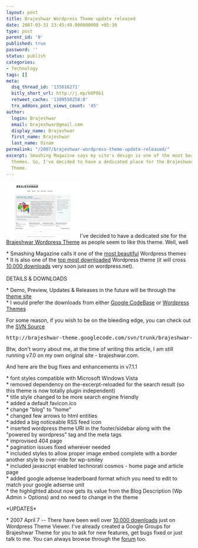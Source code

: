 ```yaml
---
layout: post
title: Brajeshwar Wordpress Theme update released
date: 2007-03-31 23:45:49.000000000 +05:30
type: post
parent_id: '0'
published: true
password: ''
status: publish
categories:
- Technology
tags: []
meta:
  dsq_thread_id: '135616271'
  bitly_short_url: http://j.mp/k0P0b1
  retweet_cache: '1309550258:0'
  trx_addons_post_views_count: '45'
author:
  login: Brajeshwar
  email: brajeshwar@gmail.com
  display_name: Brajeshwar
  first_name: Brajeshwar
  last_name: Oinam
permalink: "/2007/brajeshwar-wordpress-theme-update-released/"
excerpt: Smashing Magazine says my site's design is one of the most beautiful Wordpress
  themes. So, I've decided to have a dedicated place for the Brajeshwar Wordpress
  Theme.
---
```

<p><img src="/static/2007/03/brajeshwar-7.jpg" alt="Brajeshwar Wordpress Theme" style="border: 0 none;" />I've decided to have a dedicated site for the <a href="http://theme.brajeshwar.com/">Brajeshwar Wordpress Theme</a> as people seem to like this theme. Well, well</p>
<p>* Smashing Magazine calls it one of the <a href="http://www.smashingmagazine.com/2007/02/09/83-beautiful-wordpress-themes-you-probably-havent-seen/">most beautiful</a> Wordpress themes<br />
* It is also one of the <a href="http://www.hongkiat.com/blog/49-most-downloaded-wordpress-themes-of-all-time/">top most downloaded</a> Wordpress theme (it will cross <a href="http://themes.wordpress.net/columns/3-columns/735/brajeshwar-v70-1/">10,000 downloads</a> very soon just on wordpress.net).<br />
<!--more--><br />
DETAILS & DOWNLOADS</p>
<p>* Demo, Preview, Updates & Releases in the future will be through the <a href="http://theme.brajeshwar.com/">theme site</a><br />
* I would prefer the downloads from either <a href="http://code.google.com/p/brajeshwar-theme/downloads/list">Google CodeBase</a> or <a href="http://themes.wordpress.net/columns/3-columns/735/brajeshwar-v70-1/">Wordpress Themes</a></p>
<p>For some reason, if you wish to be on the bleeding edge, you can check out the <a href="http://code.google.com/p/brajeshwar-theme/source">SVN Source</a></p>
<pre>http://brajeshwar-theme.googlecode.com/svn/trunk/brajeshwar-theme</pre>
<p>Btw, don't worry about me, at the time of writing this article, I am still running v7.0 on my own original site - brajeshwar.com.</p>
<p>And here are the bug fixes and enhancements in v7.1.1</p>
<p>* font styles compatible with Microsoft Windows Vista<br />
* removed dependency on the-excerpt-reloaded for the search result (so this theme is now totally plugin independent)<br />
* title style changed to be more search engine friendly<br />
* added a default favicon.ico<br />
* change "blog" to "home"<br />
* changed few arrows to html entities<br />
* added a big noticeable RSS feed icon<br />
* inserted wordpress theme URI in the footer/sidebar along with the "powered by wordpress" tag and the meta tags<br />
* improvised 404 page<br />
* pagination issues fixed wherever needed<br />
* included styles to allow proper image embed complete with a border another style to over-ride for wp-smiley<br />
* included javascript enabled technorati cosmos - home page and article page<br />
* added google adsense leaderboard format which you need to edit to match your google adsense unit<br />
* the highlighted about now gets its value from the Blog Description (Wp Admin > Options) and no need to change in the theme</p>
<p>*UPDATES*</p>
<p>* 2007 April 7 -- There have been well over <a href="http://themes.wordpress.net/columns/3-columns/735/brajeshwar-v70-1/">10,000 downloads</a> just on Wordpress Theme Viewer. I've already created a Google Groups for Brajeshwar Theme for you to ask for new features, get bugs fixed or just talk to me. You can always browse through the <a href="http://forum.oinam.com/viewforum.php?id=34">forum</a> too.</p>
